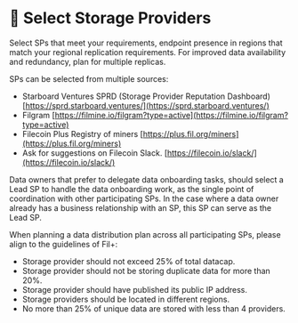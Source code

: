 # 🏢 Select Storage Providers

Select SPs that meet your requirements, endpoint presence in regions that match your regional replication requirements. For improved data availability and redundancy, plan for multiple replicas.

SPs can be selected from multiple sources:

* Starboard Ventures SPRD (Storage Provider Reputation Dashboard) [https://sprd.starboard.ventures/](https://sprd.starboard.ventures/)
* Filgram [https://filmine.io/filgram?type=active](https://filmine.io/filgram?type=active)
* Filecoin Plus Registry of miners [https://plus.fil.org/miners](https://plus.fil.org/miners)
* Ask for suggestions on Filecoin Slack. [https://filecoin.io/slack/](https://filecoin.io/slack/)

Data owners that prefer to delegate data onboarding tasks, should select a Lead SP to handle the data onboarding work, as the single point of coordination with other participating SPs. In the case where a data owner already has a business relationship with an SP, this SP can serve as the Lead SP.

When planning a data distribution plan across all participating SPs, please align to the guidelines of Fil+:&#x20;

* Storage provider should not exceed 25% of total datacap.
* Storage provider should not be storing duplicate data for more than 20%.
* Storage provider should have published its public IP address.
* Storage providers should be located in different regions.
* No more than 25% of unique data are stored with less than 4 providers.
